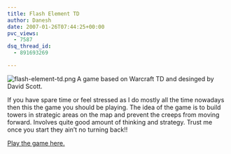 ```yaml
---
title: Flash Element TD
author: Danesh
date: 2007-01-26T07:44:25+00:00
pvc_views:
  - 7587
dsq_thread_id:
  - 891693269

---
```

[<img align="left" src="/techblog/wp-content/uploads/2007/01/flash-element-td.thumbnail.png" alt="flash-element-td.png" title="flash-element-td.png" />][1]A game based on Warcraft TD and desinged by David Scott.

If you have spare time or feel stressed as I do mostly all the time nowadays then this the game you should be playing. The idea of the game is to build towers in strategic areas on the map and prevent the creeps from moving forward. Involves quite good amount of thinking and strategy. Trust me once you start they ain&#8217;t no turning back!!

[Play the game here.][2]

 [1]: /techblog/wp-content/uploads/2007/01/flash-element-td.png "flash-element-td.png"
 [2]: http://novelconcepts.co.uk/FlashElementTD/ "Flash Element TD"